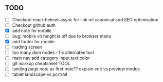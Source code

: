## TODO

- [ ] Checkout react-helmet-async for link rel canonical and SEO optimisation
- [ ] Checkout github auth
- [x] add note for mobile
- [ ] bug: mobile vh height is off due to browser menu
- [x] add footer for mobile
- [ ] loading screen
- [ ] too many dom nodes - fix alternates tool
- [ ] main nav add category input text color
- [ ] git markup cheatsheet TOOL
- [ ] landing page note as first note?? explain edit vs preview modes
- [ ] tablet landscape vs portrait
